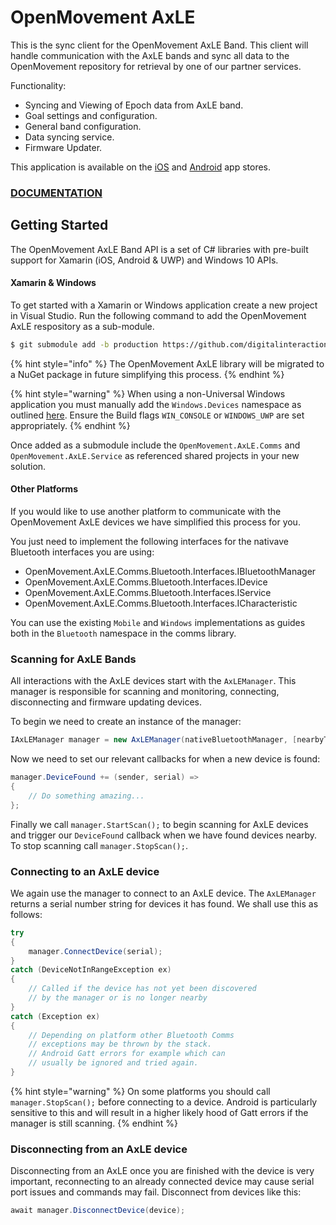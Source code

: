 # OpenMovement AxLE

This is the sync client for the OpenMovement AxLE Band. This client will handle communication with the AxLE bands and sync all data to the OpenMovement repository for retrieval by one of our partner services.

Functionality:

* Syncing and Viewing of Epoch data from AxLE band.
* Goal settings and configuration.
* General band configuration.
* Data syncing service.
* Firmware Updater.

This application is available on the [iOS](https://itunes.apple.com/us/app/openmovement-axle/id1298548301?ls=1&mt=8) and [Android](https://play.google.com/store/apps/details?id=uk.ac.ncl.OpenLab.OpenMovement.AxLE.App) app stores.

### [DOCUMENTATION](https://openmovement.gitbook.io/openmovement-axle)

## Getting Started

The OpenMovement AxLE Band API is a set of C\# libraries with pre-built support for Xamarin \(iOS, Android & UWP\) and Windows 10 APIs.

#### Xamarin & Windows

To get started with a Xamarin or Windows application create a new project in Visual Studio. Run the following command to add the OpenMovement AxLE respository as a sub-module.

```bash
$ git submodule add -b production https://github.com/digitalinteraction/OpenMovement-AxLE
```

{% hint style="info" %}
The OpenMovement AxLE library will be migrated to a NuGet package in future simplifying this process.
{% endhint %}

{% hint style="warning" %}
When using a non-Universal Windows application you must manually add the `Windows.Devices` namespace as outlined [here](http://kiewic.com/2015-11-24/how-to-use-windows-10-runtime-store-universal-apis-in-desktop-console-apps). Ensure the Build flags `WIN_CONSOLE` or `WINDOWS_UWP` are set appropriately.
{% endhint %}

Once added as a submodule include the `OpenMovement.AxLE.Comms` and `OpenMovement.AxLE.Service` as referenced shared projects in your new solution.

#### Other Platforms

If you would like to use another platform to communicate with the OpenMovement AxLE devices we have simplified this process for you.

You just need to implement the following interfaces for the nativave Bluetooth interfaces you are using:

* OpenMovement.AxLE.Comms.Bluetooth.Interfaces.IBluetoothManager
* OpenMovement.AxLE.Comms.Bluetooth.Interfaces.IDevice
* OpenMovement.AxLE.Comms.Bluetooth.Interfaces.IService
* OpenMovement.AxLE.Comms.Bluetooth.Interfaces.ICharacteristic

You can use the existing `Mobile` and `Windows` implementations as guides both in the `Bluetooth` namespace in the comms library.

### Scanning for AxLE Bands

All interactions with the AxLE devices start with the `AxLEManager`. This manager is responsible for scanning and monitoring, connecting, disconnecting and firmware updating devices.

To begin we need to create an instance of the manager:

```csharp
IAxLEManager manager = new AxLEManager(nativeBluetoothManager, [nearbyTimeout = 30000]);
```

Now we need to set our relevant callbacks for when a new device is found:

```csharp
manager.DeviceFound += (sender, serial) =>
{
    // Do something amazing...
};
```

Finally we call `manager.StartScan();` to begin scanning for AxLE devices and trigger our `DeviceFound` callback when we have found devices nearby. To stop scanning call `manager.StopScan();`.

### Connecting to an AxLE device

We again use the manager to connect to an AxLE device. The `AxLEManager` returns a serial number string for devices it has found. We shall use this as follows:

```csharp
try
{
    manager.ConnectDevice(serial);
}
catch (DeviceNotInRangeException ex)
{
    // Called if the device has not yet been discovered
    // by the manager or is no longer nearby
}
catch (Exception ex)
{
    // Depending on platform other Bluetooth Comms
    // exceptions may be thrown by the stack.
    // Android Gatt errors for example which can
    // usually be ignored and tried again.
}
```

{% hint style="warning" %}
On some platforms you should call `manager.StopScan();` before connecting to a device. Android is particularly sensitive to this and will result in a higher likely hood of Gatt errors if the manager is still scanning.
{% endhint %}

### Disconnecting from an AxLE device

Disconnecting from an AxLE once you are finished with the device is very important, reconnecting to an already connected device may cause serial port issues and commands may fail. Disconnect from devices like this:

```csharp
await manager.DisconnectDevice(device);
```


